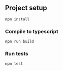 ## Project setup

```
npm install
```

### Compile to typescript

```
npm run build
```

### Run tests

```
npm test
```
